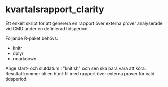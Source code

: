 # kvartalsrapport_clarity
Ett enkelt skript för att generera en rapport över externa prover analyserade vid CMD under en definierad tidsperiod

Följande R-paket behövs:
 - knitr
 - dplyr
 - rmarkdown


Ange start- och slutdatum i "knit.sh" och sen ska bara vara att köra. Resultat kommer bli en html-fil med rapport över externa prover för vald tidsperiod.
